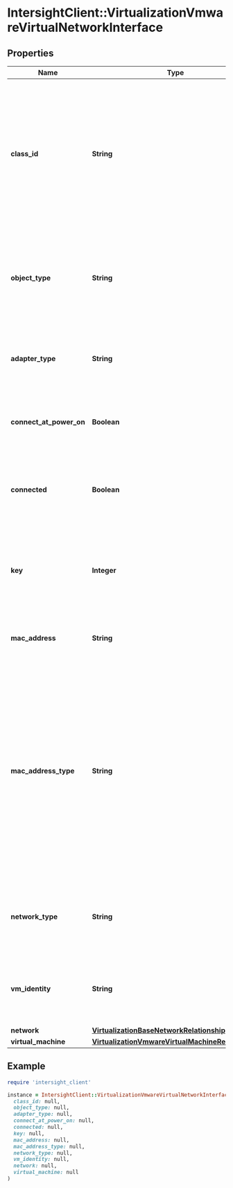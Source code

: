 # IntersightClient::VirtualizationVmwareVirtualNetworkInterface

## Properties

| Name | Type | Description | Notes |
| ---- | ---- | ----------- | ----- |
| **class_id** | **String** | The fully-qualified name of the instantiated, concrete type. This property is used as a discriminator to identify the type of the payload when marshaling and unmarshaling data. | [default to &#39;virtualization.VmwareVirtualNetworkInterface&#39;] |
| **object_type** | **String** | The fully-qualified name of the instantiated, concrete type. The value should be the same as the &#39;ClassId&#39; property. | [default to &#39;virtualization.VmwareVirtualNetworkInterface&#39;] |
| **adapter_type** | **String** | Type of virtual ethernet adapter for virtual network interface. | [optional] |
| **connect_at_power_on** | **Boolean** | Connect or not to connect the device when the virtual machine starts. | [optional] |
| **connected** | **Boolean** | Device is currently connected or not. Valid only while the virtual machine is running. | [optional] |
| **key** | **Integer** | The internally assigned key of this virtual network interface. This entity is not manipulated by users. | [optional] |
| **mac_address** | **String** | MAC address assigned to virtual network interface. | [optional] |
| **mac_address_type** | **String** | MAC address type for the mac address assigned to virtual network interface. * &#x60;manual&#x60; - Statically assigned MAC address. * &#x60;generated&#x60; - Automatically generated MAC address. * &#x60;assigned&#x60; - MAC address assigned by VCenter to the virtual network interface card. | [optional][default to &#39;manual&#39;] |
| **network_type** | **String** | Type of network for virtual network interface. It can be either standard or distributed. | [optional] |
| **vm_identity** | **String** | Identity of the virtual machine where the virtual network interface is created. | [optional] |
| **network** | [**VirtualizationBaseNetworkRelationship**](VirtualizationBaseNetworkRelationship.md) |  | [optional] |
| **virtual_machine** | [**VirtualizationVmwareVirtualMachineRelationship**](VirtualizationVmwareVirtualMachineRelationship.md) |  | [optional] |

## Example

```ruby
require 'intersight_client'

instance = IntersightClient::VirtualizationVmwareVirtualNetworkInterface.new(
  class_id: null,
  object_type: null,
  adapter_type: null,
  connect_at_power_on: null,
  connected: null,
  key: null,
  mac_address: null,
  mac_address_type: null,
  network_type: null,
  vm_identity: null,
  network: null,
  virtual_machine: null
)
```

